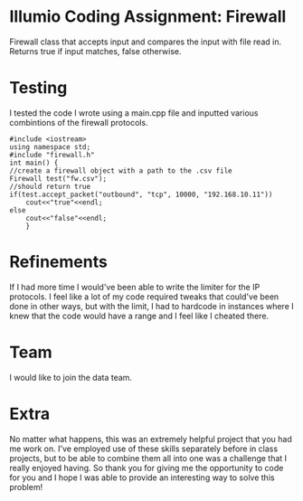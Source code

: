 # Illumio Coding Assignment: Firewall
Firewall class that accepts input and compares the input with file read in. Returns true if input matches, false otherwise.

# Testing 
I tested the code I wrote using a main.cpp file and inputted various combintions of the firewall protocols.

    
    #include <iostream>
    using namespace std;
    #include "firewall.h"
    int main() {
    //create a firewall object with a path to the .csv file
    Firewall test("fw.csv");
    //should return true
    if(test.accept_packet("outbound", "tcp", 10000, "192.168.10.11"))
        cout<<"true"<<endl;
    else
        cout<<"false"<<endl;
        }
# Refinements
If I had more time I would've been able to write the limiter for the IP protocols. I feel like a lot of my code required tweaks that could've been done in other ways, but with the limit, I had to hardcode in instances where I knew that the code would have a range and I feel like I cheated there. 

# Team
I would like to join the data team.

# Extra
No matter what happens, this was an extremely helpful project that you had me work on. I've employed use of these skills separately before in class projects, but to be able to combine them all into one was a challenge that I really enjoyed having. So thank you for giving me the opportunity to code for you and I hope I was able to provide an interesting way to solve this problem!
